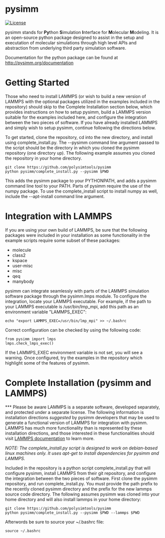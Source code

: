 pysimm
======

[![License](https://img.shields.io/badge/license-MIT-blue.svg)](http://opensource.org/licenses/MIT)

pysimm stands for <b>Py</b>thon <b>S</b>imulation <b>I</b>nterface for <b>M</b>olecular <b>M</b>odeling. It is an open-source python package designed to assist in the setup and executation of molecular simulations through high level APIs and abstraction from underlying third party simulation software.

Documentation for the python package can be found at http://pysimm.org/documentation

Getting Started
===============

Those who need to install LAMMPS (or wish to build a new version of LAMMPS with the optional packages utilized in the examples included in the repository) should skip to the Complete Installation section below, which provides instructions on how to setup pysimm, build a LAMMPS version suitable for the examples included here, and configure the integration between the two pieces of software. If you have already installed LAMMPS and simply wish to setup pysimm, continue following the directions below.

To get started, clone the repository, cd into the new directory, and install using complete_install.py. The --pysimm command line argument passed to the script should be the directory in which you cloned the pysimm repository (one directory up). The following example assumes you cloned the repository in your home directory.

```
git clone https://github.com/polysimtools/pysimm
python pysimm/complete_install.py --pysimm $PWD
```

This adds the pysimm package to your PYTHONPATH, and adds a pysimm command line tool to your PATH. Parts of pysimm require the use of the numpy package. To use the complete_install script to install numpy as well, include the --apt-install command line argument.

Integration with LAMMPS
=======================

If you are using your own build of LAMMPS, be sure that the following packages were included in your installation as some functionality in the example scripts require some subset of these packages:
  -  molecule
  -  class2
  -  kspace
  -  user-misc
  -  misc
  -  qeq
  -  manybody

pysimm can integrate seamlessly with parts of the LAMMPS simulation software package through the pysimm.lmps module. To configure the integration, locate your LAMMPS executable. For example, if the path to your LAMMPS executable is /usr/bin/lmp_mpi, add this path as an environment variable "LAMMPS_EXEC":

```echo "export LAMMPS_EXEC=/usr/bin/lmp_mpi" >> ~/.bashrc```

Correct configuration can be checked by using the following code:

```
from pysimm import lmps
lmps.check_lmps_exec()
```

If the LAMMPS_EXEC environment variable is not set, you will see a warning. Once configured, try the examples in the repository which highlight some of the features of pysimm.

Complete Installation (pysimm and LAMMPS)
=========================================

*** Please be aware LAMMPS is a separate software, developed separately, and protected under a separate license. The following information is installation directions <i>suggested</i> by pysimm developers that may be used to generate a functional version of LAMMPS for integration with pysimm. LAMMPS has much more functionality than is represented by these installation directions, and those interested in these functionalities should visit [LAMMPS documentation](http://lammps.sandia.gov/doc/Manual.html) to learn more. 

<i>NOTE: The complete_install.py script is designed to work on debian-based linux machines only. It uses apt-get to install dependencies for pysimm and LAMMPS.</i>

Included in the repository is a python script complete_install.py that will configure pysimm, install LAMMPS from their git repository, and configure the integration between the two pieces of software. First clone the pysimm repository, and run complete_install.py. You must provide the path prefix to the recently cloned pysimm directory and the prefix for the new lammps source code directory. The following assumes pysimm was cloned into your home directory and will also install lammps in your home directory:

```
git clone https://github.com/polysimtools/pysimm
python pysimm/complete_install.py --pysimm $PWD --lammps $PWD
```

Afterwords be sure to source your ~/.bashrc file:

```source ~/.bashrc```